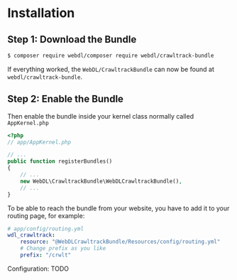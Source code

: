 Installation
============

Step 1: Download the Bundle
---------------------------

```bash
$ composer require webdl/composer require webdl/crawltrack-bundle
```

If everything worked, the ``WebDL/CrawltrackBundle`` can now be found
at ``webdl/crawltrack-bundle``.

Step 2: Enable the Bundle
-------------------------


Then enable the bundle inside your kernel class normally called `AppKernel.php`

```php
<?php
// app/AppKernel.php

// ...
public function registerBundles()
{
    // ...
    new WebDL\CrawltrackBundle\WebDLCrawltrackBundle(),
    // ...
}
```

To be able to reach the bundle from your website, you have to add it to your routing page, for example:
```yaml
# app/config/routing.yml
wdl_crawltrack:
    resource: "@WebDLCrawltrackBundle/Resources/config/routing.yml"
    # Change prefix as you like
    prefix: "/crwlt"
```

Configuration: TODO

